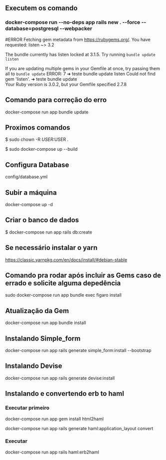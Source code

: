 ## Executem os comando

### docker-compose run --no-deps app rails new . --force --database=postgresql --webpacker

#ERROR
Fetching gem metadata from https://rubygems.org/.
You have requested:
 listen ~> 3.2

The bundle currently has listen locked at 3.1.5.
Try running `bundle update listen`

If you are updating multiple gems in your Gemfile at once,
try passing them all to `bundle update`
ERROR: 7
➜  teste bundle update listen
Could not find gem 'listen'.
➜  teste bundle update       
Your Ruby version is 3.0.2, but your Gemfile specified 2.7.8

## Comando para correção do erro
docker-compose run app bundle update

## Proximos comandos

$ sudo chown -R $USER:$USER .

$ sudo docker-compose up --build

## Configura Database

config/database.yml

## Subir a máquina

docker-compose up -d

## Criar o banco de dados

$ docker-compose run app rails db:create

## Se necessário instalar o yarn
https://classic.yarnpkg.com/en/docs/install/#debian-stable

## Comando pra rodar após incluir as Gems caso de errado e solicite alguma depedência

sudo docker-compose run app bundle exec figaro install

## Atualização da Gem

docker-compose run app bundle install

## Instalando Simple_form
docker-compose run app rails generate simple_form:install --bootstrap

## Instalando Devise
docker-compose run app rails generate devise:install

## Instalando e convertendo erb to haml

### Executar primeiro
docker-compose run app gem install html2haml

docker-compose run app rails generate haml:application_layout convert

### Executar
docker-compose run app rails haml:erb2haml